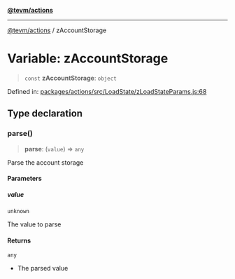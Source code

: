 [**@tevm/actions**](../README.md)

***

[@tevm/actions](../globals.md) / zAccountStorage

# Variable: zAccountStorage

> `const` **zAccountStorage**: `object`

Defined in: [packages/actions/src/LoadState/zLoadStateParams.js:68](https://github.com/evmts/tevm-monorepo/blob/main/packages/actions/src/LoadState/zLoadStateParams.js#L68)

## Type declaration

### parse()

> **parse**: (`value`) => `any`

Parse the account storage

#### Parameters

##### value

`unknown`

The value to parse

#### Returns

`any`

- The parsed value

